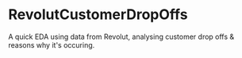 # RevolutCustomerDropOffs
A quick EDA using data from Revolut, analysing customer drop offs &amp; reasons why it's occuring. 

